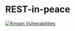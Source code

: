 # REST-in-peace

[![Known Vulnerabilities](https://snyk.io/test/github/paul-isache/dayz/badge.svg)](https://snyk.io/test/github/paul-isache/rest-in-peace)
